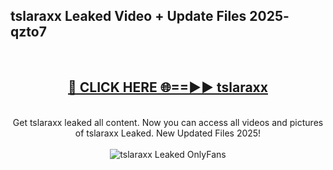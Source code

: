 <h2>tslaraxx Leaked Video + Update Files 2025- qzto7</h2>
<br>
<div align="center">
<h2><a href="https://libra.edu.pl?tslaraxx" rel="nofollow">🔴 CLICK HERE 🌐==►► tslaraxx</a></h2>
<br>
Get tslaraxx leaked all content. Now you can access all videos and pictures of tslaraxx Leaked. New Updated Files 2025!
<br>
<br>
<a href="https://libra.edu.pl?tslaraxx" rel="nofollow" data-target="animated-image.originalLink"><img src="https://i.ibb.co.com/WyWwxjT/player-gif2.gif" alt="tslaraxx Leaked OnlyFans" style="max-width: 100%; display: inline-block;" data-target="animated-image.originalImage"></a>
</div>
<br>